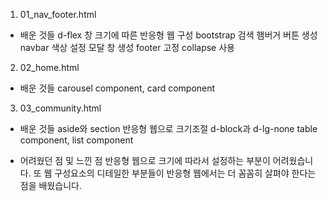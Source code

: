 1. 01_nav_footer.html
- 배운 것들
d-flex
창 크기에 따른 반응형 웹 구성
bootstrap 검색
햄버거 버튼 생성
navbar 색상 설정
모달 창 생성
footer 고정
collapse 사용

2. 02_home.html
- 배운 것들
carousel component, card component

3. 03_community.html
- 배운 것들
aside와 section 반응형 웹으로 크기조절
d-block과 d-lg-none
table component, list component

- 어려웠던 점 및 느낀 점
반응형 웹으로 크기에 따라서 설정하는 부분이 어려웠습니다.
또 웹 구성요소의 디테일한 부분들이 반응형 웹에서는 더 꼼꼼히 살펴야 한다는 점을 배웠습니다.


